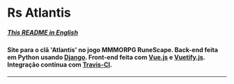 # Rs Atlantis
##### [This README in English](README.en-US.md)

#### Site para o clã 'Atlantis' no jogo MMMORPG RuneScape. Back-end feita em Python usando [Django](https://www.djangoproject.com/). Front-end feita com [Vue.js](https://vuejs.org/) e [Vuetify.js](https://github.com/vuetifyjs/vuetify). Integração contínua com [Travis-CI](https://travis-ci.com/).
***